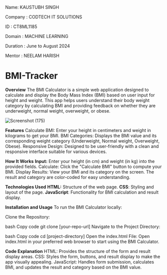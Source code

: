 Name: KAUSTUBH SINGH

Company : CODTECH IT SOLUTIONS

ID : CT8ML1185

Domain : MACHINE LEARNING

Duration : June to August 2024

Mentor : NEELAM HARISH

# BMI-Tracker
**Overview**
The BMI Calculator is a simple web application designed to calculate and display the Body Mass Index (BMI) based on user input for height and weight. This app helps users understand their body weight category by calculating BMI and providing feedback on whether they are underweight, normal weight, overweight, or obese.


![Screenshot (175)](https://github.com/user-attachments/assets/2d9c4b24-108b-49d3-a427-591ccbba754d)




**Features**
Calculate BMI: Enter your height in centimeters and weight in kilograms to get your BMI.
BMI Categories: Displays the BMI value and its corresponding weight category (Underweight, Normal weight, Overweight, Obese).
Responsive Design: Designed to be user-friendly with a clean and responsive interface suitable for various devices.

**How It Works**
**Input:** Enter your height (in cm) and weight (in kg) into the provided fields.
Calculate: Click the "Calculate BMI" button to compute your BMI.
Display Results: View your BMI and its category on the screen. The result and category are color-coded for easy understanding.

**Technologies Used**
**HTML:** Structure of the web page.
**CSS**: Styling and layout of the page.
**JavaScript**: Functionality for BMI calculation and result display.

**Installation and Usage**
To run the BMI Calculator locally:

Clone the Repository:

bash
Copy code
git clone [your-repo-url]
Navigate to the Project Directory:

bash
Copy code
cd [project-directory]
Open the index.html File:
Open index.html in your preferred web browser to start using the BMI Calculator.

**Code Explanation**
HTML: Provides the structure of the form and result display areas.
CSS: Styles the form, buttons, and result display to make the app visually appealing.
JavaScript: Handles form submission, calculates BMI, and updates the result and category based on the BMI value.
